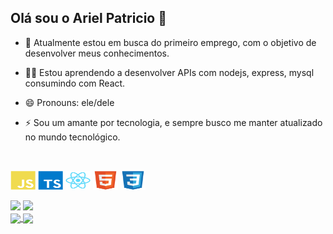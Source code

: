 ## Olá sou o Ariel Patricio 👋

- 🔭 Atualmente estou em busca do primeiro emprego, com o objetivo de desenvolver meus conhecimentos.
- 👨‍💻 Estou aprendendo a desenvolver APIs com nodejs, express, mysql consumindo com React.
- 😄 Pronouns: ele/dele
- ⚡ Sou um amante por tecnologia, e sempre busco me manter atualizado no mundo tecnológico.

  ##

<div style="display: inline_block"><br>
  <img align="center" alt="Rafa-Js" height="30" width="40" src="https://raw.githubusercontent.com/devicons/devicon/master/icons/javascript/javascript-plain.svg">
  <img align="center" alt="Rafa-Ts" height="30" width="40" src="https://raw.githubusercontent.com/devicons/devicon/master/icons/typescript/typescript-plain.svg">
  <img align="center" alt="Rafa-React" height="30" width="40" src="https://raw.githubusercontent.com/devicons/devicon/master/icons/react/react-original.svg">
  <img align="center" alt="Rafa-HTML" height="30" width="40" src="https://raw.githubusercontent.com/devicons/devicon/master/icons/html5/html5-original.svg">
  <img align="center" alt="Rafa-CSS" height="30" width="40" src="https://raw.githubusercontent.com/devicons/devicon/master/icons/css3/css3-original.svg">

  </div>
  <br>

  <div> 
  <a href="https://instagram.com/ariel_patriciors" target="_blank"><img src="https://img.shields.io/badge/-Instagram-%23E4405F?style=for-the-badge&logo=instagram&logoColor=white" target="_blank"></a>
  <a href="https://www.linkedin.com/in/ariel-patrício-ab27012b3" target="_blank"><img src="https://img.shields.io/badge/-LinkedIn-%230077B5?style=for-the-badge&logo=linkedin&logoColor=white" target="_blank"></a> 
  
</div>


<a href="https://github.com/ArielPatriciors/github-readme-stats">
  <img height=200 align="center" src="https://github-readme-stats.vercel.app/api?username=ArielPatriciors" />
</a>
<a href="https://github.com/ArielPatriciors/convoychat">
  <img height=200 align="center" src="https://github-readme-stats.vercel.app/api/top-langs?username=ArielPatriciors&layout=compact&langs_count=8&card_width=320" />
</a>
